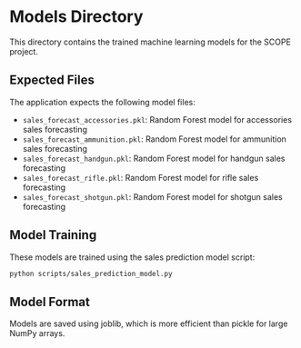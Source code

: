 # Models Directory

This directory contains the trained machine learning models for the SCOPE project.

## Expected Files

The application expects the following model files:

- `sales_forecast_accessories.pkl`: Random Forest model for accessories sales forecasting
- `sales_forecast_ammunition.pkl`: Random Forest model for ammunition sales forecasting
- `sales_forecast_handgun.pkl`: Random Forest model for handgun sales forecasting
- `sales_forecast_rifle.pkl`: Random Forest model for rifle sales forecasting
- `sales_forecast_shotgun.pkl`: Random Forest model for shotgun sales forecasting

## Model Training

These models are trained using the sales prediction model script:

```bash
python scripts/sales_prediction_model.py
```

## Model Format

Models are saved using joblib, which is more efficient than pickle for large NumPy arrays.
